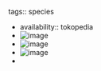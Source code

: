 tags:: species

- availability:: tokopedia
- ![image](https://peach-geographical-bat-397.mypinata.cloud/ipfs/QmPjAm34wcPaBVhTqVPaY28xeh6TRDRfBYq17RMfHDkoZ2)
- ![image](https://peach-geographical-bat-397.mypinata.cloud/ipfs/QmbozM2KuYswwQ4q9pdpiK7sTMtdKBpv7EkniZRCJytKi8)
- ![image](https://peach-geographical-bat-397.mypinata.cloud/ipfs/QmZdKXuP8WoEmnKxq2pPLmvdVebfyp5VxZo1PtwQY71AWp)
-
